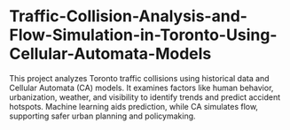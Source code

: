 # Traffic-Collision-Analysis-and-Flow-Simulation-in-Toronto-Using-Cellular-Automata-Models
This project analyzes Toronto traffic collisions using historical data and Cellular Automata (CA) models. It examines factors like human behavior, urbanization, weather, and visibility to identify trends and predict accident hotspots. Machine learning aids prediction, while CA simulates flow, supporting safer urban planning and policymaking.
